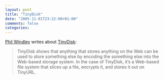 ```yaml
---
layout: post
title: "TinyDisk"
date: "2005-11-01T23:22:00+01:00"
comments: false
categories: 
---
```


<p><a href="http://www.windley.com/archives/2005/10/tinydisk_lesson.shtml">Phil Windley</a> writes about <a href="http://www.msblabs.org/tinydisk/index.php">TinyDisk</a>:</p>

<blockquote>
<p>TinyDisk shows that anything that stores anything on the Web can be used to store something else by encoding the something else into the Web-based storage system. In the case of TinyDisk, it&#8217;s a Web-based file system that slices up a file, encrypts it, and stores it out on TinyURL.</p>
</blockquote>


